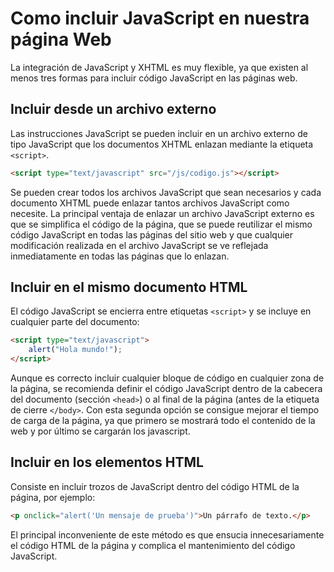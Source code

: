 

# Como incluir JavaScript en nuestra página Web

La integración de JavaScript y XHTML es muy flexible, ya que existen al menos tres formas para incluir código JavaScript en las páginas web.

## Incluir desde un archivo externo

Las instrucciones JavaScript se pueden incluir en un archivo externo de tipo JavaScript que los documentos XHTML enlazan mediante la etiqueta `<script>`.

```html
<script type="text/javascript" src="/js/codigo.js"></script>
```

Se pueden crear todos los archivos JavaScript que sean necesarios y cada documento XHTML puede enlazar tantos archivos JavaScript como necesite. La principal ventaja de enlazar un archivo JavaScript externo es que se simplifica el código de la página, que se puede reutilizar el mismo código JavaScript en todas las páginas del sitio web y que cualquier modificación realizada en el archivo JavaScript se ve reflejada inmediatamente en todas las páginas que lo enlazan.

## Incluir en el mismo documento HTML

El código JavaScript se encierra entre etiquetas `<script>` y se incluye en cualquier parte del documento:

```html
<script type="text/javascript">
    alert("Hola mundo!");
</script>
```

Aunque es correcto incluir cualquier bloque de código en cualquier zona de la página, se recomienda definir el código JavaScript dentro de la cabecera del documento (sección `<head>`) o al final de la página (antes de la etiqueta de cierre `</body>`. Con esta segunda opción se consigue mejorar el tiempo de carga de la página, ya que primero se mostrará todo el contenido de la web y por último se cargarán los javascript.


## Incluir en los elementos HTML

Consiste en incluir trozos de JavaScript dentro del código HTML de la página, por ejemplo:

```html
<p onclick="alert('Un mensaje de prueba')">Un párrafo de texto.</p>
```

El principal inconveniente de este método es que ensucia innecesariamente el código HTML de la página y complica el mantenimiento del código JavaScript.



